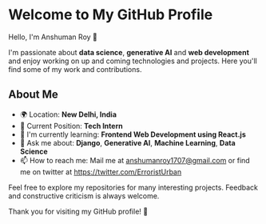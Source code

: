 # Welcome to My GitHub Profile

Hello, I'm Anshuman Roy 👋

I'm passionate about **data science**, **generative AI** and **web development** and enjoy working on up and coming technologies and projects. Here you'll find some of my work and contributions.

## About Me

- 🌍 Location: **New Delhi, India**
- 💼 Current Position: **Tech Intern**
- 🌱 I'm currently learning: **Frontend Web Development using React.js**
- 💬 Ask me about: **Django**, **Generative AI**, **Machine Learning**, **Data Science**
- 📫 How to reach me: Mail me at anshumanroy1707@gmail.com or find me on twitter at https://twitter.com/ErroristUrban


Feel free to explore my repositories for many interesting projects. Feedback and constructive criticism is always welcome. 

Thank you for visiting my GitHub profile! 🚀

<!---
AnshumanRoy/AnshumanRoy is a ✨ special ✨ repository because its `README.md` (this file) appears on your GitHub profile.
You can click the Preview link to take a look at your changes.
--->
